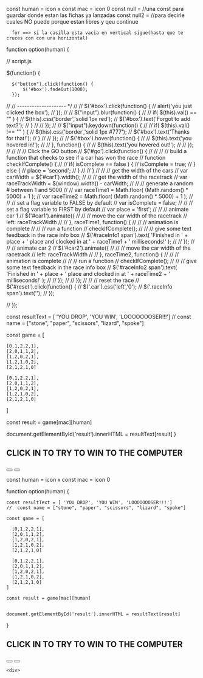 


const human = icon x
const mac = icon 0
const null =                  //una const para guardar donde estan las fichas ya lanzadas
const null2 =                 //para decirle cuales NO puede porque estan libres y qeu continue



      for ==> si la casilla esta vacia en vertical sigue(hasta que te cruces con con una horizontal)

function option(human) {



  // script.js

  $(function() {

      $("button").click(function() {
          $('#box').fadeOut(1000);
      });

  //
  //        -------------------- */
  //
  //     $('#box').click(function() {
  //         alert('you just clicked the box');
  //     });
  //
  //     $("input").blur(function() {
  //
  //         if( $(this).val() == "" ) {
  //             $(this).css('border','solid 1px red');
  //             $('#box').text('Forgot to add text?');
  //         }
  //
  //     });
  //
  //     $("input").keydown(function() {
  //
  //         if( $(this).val() !== "" ) {
  //             $(this).css('border','solid 1px #777');
  //             $('#box').text('Thanks for that!');
  //         }
  //
  //     });
  //
  //     $('#box').hover(function() {
  //
  //         $(this).text('you hovered in!');
  //
  //     }, function() {
  //
  //         $(this).text('you hovered out!');
  //
  //     });
  //
  //
  //     // Click the GO button
  //     $('#go').click(function() {
  //
  //
  //         // build a function that checks to see if a car has won the race
  //         function checkIfComplete() {
  //
  //             if( isComplete == false ) {
  //                 isComplete = true;
  //             } else {
  //                 place = 'second';
  //             }
  //
  //         }
  //
  //         // get the width of the cars
  //         var carWidth = $('#car1').width();
  //
  //         // get the width of the racetrack
  //         var raceTrackWidth = $(window).width() - carWidth;
  //
  //         // generate a random # between 1 and 5000
  //
  //         var raceTime1 = Math.floor( (Math.random() * 5000) + 1 );
  //         var raceTime2 = Math.floor( (Math.random() * 5000) + 1 );
  //
  //         // set a flag variable to FALSE by default
  //         var isComplete = false;
  //
  //         // set a flag variable to FIRST by default
  //         var place = 'first';
  //
  //         // animate car 1
  //         $('#car1').animate({
  //
  //             // move the car width of the racetrack
  //             left: raceTrackWidth
  //
  //         }, raceTime1, function() {
  //
  //             // animation is complete
  //
  //             // run a function
  //             checkIfComplete();
  //
  //             // give some text feedback in the race info box
  //             $('#raceInfo1 span').text( 'Finished in ' + place + ' place and clocked in at ' + raceTime1 + ' milliseconds!' );
  //
  //         });
  //
  //         // animate car 2
  //         $('#car2').animate({
  //
  //             // move the car width of the racetrack
  //             left: raceTrackWidth
  //
  //         }, raceTime2, function() {
  //
  //             // animation is complete
  //
  //             // run a function
  //             checkIfComplete();
  //
  //             // give some text feedback in the race info box
  //             $('#raceInfo2 span').text( 'Finished in ' + place + ' place and clocked in at ' + raceTime2 + ' milliseconds!' );
  //
  //         });
  //
  //     });
  //
  //     // reset the race
  //     $('#reset').click(function() {
  //         $('.car').css('left','0');
  //         $('.raceInfo span').text('');
  //     });

  // });































  const resultText = [ 'YOU DROP', 'YOU WIN', 'LOOOOOOOSER!!!']
  //  const name = ["stone", "paper", "scissors", "lizard", "spoke"]

  const game = [

    [0,1,2,2,1],
    [2,0,1,1,2],
    [1,2,0,2,1],
    [1,2,1,0,2],
    [2,1,2,1,0]

    [0,1,2,2,1],
    [2,0,1,1,2],
    [1,2,0,2,1],
    [1,2,1,0,2],
    [2,1,2,1,0]
  ]

  const result = game[mac][human]


  document.getElementById('result').innerHTML = resultText[result]
}
</div>
  <h2>CLICK IN TO TRY TO WIN TO THE COMPUTER</h2>
    <button onclick="option(0)" name="x"><img src="images/stone.png" alt=""></button>
    <button onclick="option(1)" name="paper"><img src="images/paper.png" alt=""></button>

  <div>






  const human = icon x
  const mac = icon 0

  function option(human) {

    const resultText = [ 'YOU DROP', 'YOU WIN', 'LOOOOOOOSER!!!']
    //  const name = ["stone", "paper", "scissors", "lizard", "spoke"]

    const game = [

      [0,1,2,2,1],
      [2,0,1,1,2],
      [1,2,0,2,1],
      [1,2,1,0,2],
      [2,1,2,1,0]

      [0,1,2,2,1],
      [2,0,1,1,2],
      [1,2,0,2,1],
      [1,2,1,0,2],
      [2,1,2,1,0]
    ]

    const result = game[mac][human]


    document.getElementById('result').innerHTML = resultText[result]
  }
  </div>
    <h2>CLICK IN TO TRY TO WIN TO THE COMPUTER</h2>
      <button onclick="option(0)" name="x"><img src="images/stone.png" alt=""></button>
      <button onclick="option(1)" name="paper"><img src="images/paper.png" alt=""></button>

    <div>
